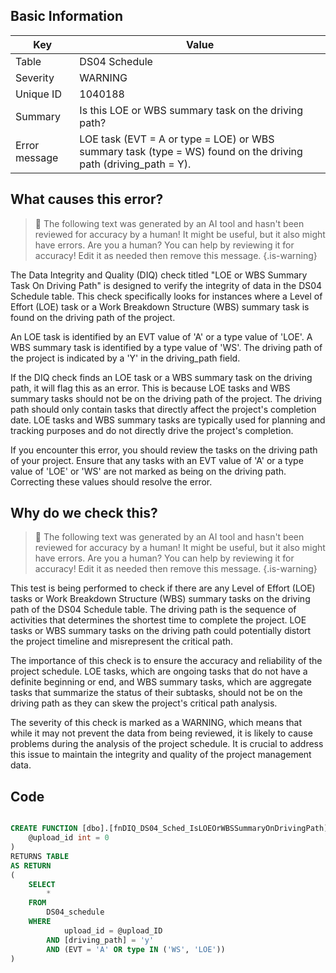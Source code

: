 ## Basic Information
| Key         | Value          |
|-------------|----------------|
| Table       | DS04 Schedule |
| Severity    | WARNING |
| Unique ID   | 1040188   |
| Summary     | Is this LOE or WBS summary task on the driving path? |
| Error message | LOE task (EVT = A or type = LOE) or WBS summary task (type = WS) found on the driving path (driving_path = Y). |

## What causes this error?

> :robot: The following text was generated by an AI tool and hasn't been reviewed for accuracy by a human! It might be useful, but it also might have errors. Are you a human? You can help by reviewing it for accuracy! Edit it as needed then remove this message.
{.is-warning}

The Data Integrity and Quality (DIQ) check titled "LOE or WBS Summary Task On Driving Path" is designed to verify the integrity of data in the DS04 Schedule table. This check specifically looks for instances where a Level of Effort (LOE) task or a Work Breakdown Structure (WBS) summary task is found on the driving path of the project.

An LOE task is identified by an EVT value of 'A' or a type value of 'LOE'. A WBS summary task is identified by a type value of 'WS'. The driving path of the project is indicated by a 'Y' in the driving_path field.

If the DIQ check finds an LOE task or a WBS summary task on the driving path, it will flag this as an error. This is because LOE tasks and WBS summary tasks should not be on the driving path of the project. The driving path should only contain tasks that directly affect the project's completion date. LOE tasks and WBS summary tasks are typically used for planning and tracking purposes and do not directly drive the project's completion.

If you encounter this error, you should review the tasks on the driving path of your project. Ensure that any tasks with an EVT value of 'A' or a type value of 'LOE' or 'WS' are not marked as being on the driving path. Correcting these values should resolve the error.
## Why do we check this?

> :robot: The following text was generated by an AI tool and hasn't been reviewed for accuracy by a human! It might be useful, but it also might have errors. Are you a human? You can help by reviewing it for accuracy! Edit it as needed then remove this message.
{.is-warning}

This test is being performed to check if there are any Level of Effort (LOE) tasks or Work Breakdown Structure (WBS) summary tasks on the driving path of the DS04 Schedule table. The driving path is the sequence of activities that determines the shortest time to complete the project. LOE tasks or WBS summary tasks on the driving path could potentially distort the project timeline and misrepresent the critical path.

The importance of this check is to ensure the accuracy and reliability of the project schedule. LOE tasks, which are ongoing tasks that do not have a definite beginning or end, and WBS summary tasks, which are aggregate tasks that summarize the status of their subtasks, should not be on the driving path as they can skew the project's critical path analysis. 

The severity of this check is marked as a WARNING, which means that while it may not prevent the data from being reviewed, it is likely to cause problems during the analysis of the project schedule. It is crucial to address this issue to maintain the integrity and quality of the project management data.
## Code

```sql

CREATE FUNCTION [dbo].[fnDIQ_DS04_Sched_IsLOEOrWBSSummaryOnDrivingPath] (
	@upload_id int = 0
)
RETURNS TABLE
AS RETURN
(
	SELECT
		*
	FROM
		DS04_schedule
	WHERE
			upload_id = @upload_ID
		AND [driving_path] = 'y'
		AND (EVT = 'A' OR type IN ('WS', 'LOE'))
)
```
